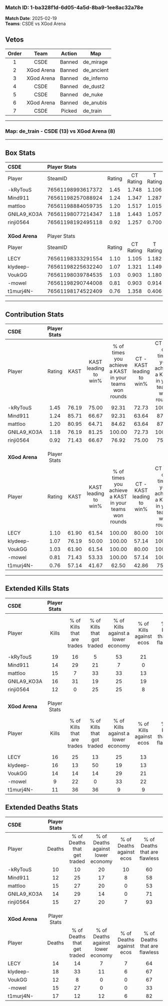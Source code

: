 ### Match ID: 1-ba328f1d-6d05-4a5d-8ba9-1ee8ac32a78e  
**Match Date**: 2025-02-19  
**Teams**: CSDE vs XGod Arena  

## Vetos  

| Order | Team | Action | Map |
| :---: | :--: | :----: | --- |
| 1 | CSDE | Banned | de_mirage |
| 2 | XGod Arena | Banned | de_ancient |
| 3 | XGod Arena | Banned | de_inferno |
| 4 | CSDE | Banned | de_dust2 |
| 5 | CSDE | Banned | de_nuke |
| 6 | XGod Arena | Banned | de_anubis |
| 7 | CSDE | Picked | de_train |

---  

### **Map**: de_train - CSDE (13) vs XGod Arena (8)  
---  

## Box Stats  

| **CSDE**       | Player Stats      |        |           |          |       |      |       |         |        |      |     |
| :- | :- | :-: | :-: | :-: | :-: | :-: | :-: | :-: | :-: | :-: | :-: |
| Player         | SteamID           | Rating | CT Rating | T Rating | KAST  | ADR  | Kills | Assists | Deaths | K/D  | HS% |
| -kRyTouS       | 76561198993617372 |  1.45  |   1.748   |  1.106   | 76.19 | 86.8 |  19   |    5    |   10   | 1.90 | 26  |
| Mind911        | 76561198257088924 |  1.24  |   1.347   |  1.287   | 85.71 | 81.5 |  14   |    5    |   12   | 1.17 | 28  |
| mattloo        | 76561198884059735 |  1.20  |   1.517   |  1.015   | 80.95 | 85.4 |  15   |    8    |   15   | 1.00 | 60  |
| GNILA9_KO3A    | 76561198077214347 |  1.18  |   1.443   |  1.057   | 76.19 | 69.2 |  16   |    7    |   14   | 1.14 | 31  |
| rinji0564      | 76561198192495118 |  0.92  |   1.257   |  0.700   | 71.43 | 63.1 |  12   |    4    |   15   | 0.80 | 16  |
|                |                   |        |           |          |       |      |       |         |        |      |     |
|                |                   |        |           |          |       |      |       |         |        |      |     |
|                |                   |        |           |          |       |      |       |         |        |      |     |
| **XGod Arena** | Player Stats      |        |           |          |       |      |       |         |        |      |     |
| Player         | SteamID           | Rating | CT Rating | T Rating | KAST  | ADR  | Kills | Assists | Deaths | K/D  | HS% |
| LECY           | 76561198333291554 |  1.10  |   1.105   |  1.182   | 61.90 | 83.1 |  16   |    3    |   14   | 1.14 | 75  |
| klydeep-       | 76561198225632240 |  1.07  |   1.321   |  1.149   | 76.19 | 77.0 |  16   |    1    |   18   | 0.89 | 50  |
| VoukGG         | 76561198039784535 |  1.03  |   0.903   |  1.180   | 61.90 | 70.6 |  14   |    5    |   12   | 1.17 | 50  |
| -mowel         | 76561198290744008 |  0.81  |   0.903   |  0.914   | 71.43 | 63.0 |   9   |    7    |   15   | 0.60 | 33  |
| t1murj4N-      | 76561198174522409 |  0.76  |   1.358   |  0.406   | 57.14 | 72.0 |  11   |    7    |   17   | 0.65 | 54  |
---  

## Contribution Stats  

| **CSDE**       | Player Stats |       |                      |                                                        |                           |                                                             |                          |                                                            |
| :- | :-: | :-: | :-: | :-: | :-: | :-: | :-: | :-: |
| Player         |    Rating    | KAST  | KAST leading to win% | % of times you achieve a KAST in your teams won rounds | CT - KAST leading to win% | CT - % of times you achieve a KAST in your teams won rounds | T - KAST leading to win% | T - % of times you achieve a KAST in your teams won rounds |
| -kRyTouS       |     1.45     | 76.19 |        75.00         |                         92.31                          |           72.73           |                           100.00                            |          80.00           |                           80.00                            |
| Mind911        |     1.24     | 85.71 |        66.67         |                         92.31                          |           63.64           |                            87.50                            |          71.43           |                           100.00                           |
| mattloo        |     1.20     | 80.95 |        64.71         |                         84.62                          |           63.64           |                            87.50                            |          66.67           |                           80.00                            |
| GNILA9_KO3A    |     1.18     | 76.19 |        81.25         |                         100.00                         |           72.73           |                           100.00                            |          100.00          |                           100.00                           |
| rinji0564      |     0.92     | 71.43 |        66.67         |                         76.92                          |           75.00           |                            75.00                            |          57.14           |                           80.00                            |
|                |              |       |                      |                                                        |                           |                                                             |                          |                                                            |
|                |              |       |                      |                                                        |                           |                                                             |                          |                                                            |
|                |              |       |                      |                                                        |                           |                                                             |                          |                                                            |
| **XGod Arena** | Player Stats |       |                      |                                                        |                           |                                                             |                          |                                                            |
| Player         |    Rating    | KAST  | KAST leading to win% | % of times you achieve a KAST in your teams won rounds | CT - KAST leading to win% | CT - % of times you achieve a KAST in your teams won rounds | T - KAST leading to win% | T - % of times you achieve a KAST in your teams won rounds |
| LECY           |     1.10     | 61.90 |        61.54         |                         100.00                         |           80.00           |                           100.00                            |          50.00           |                           100.00                           |
| klydeep-       |     1.07     | 76.19 |        50.00         |                         100.00                         |           57.14           |                           100.00                            |          44.44           |                           100.00                           |
| VoukGG         |     1.03     | 61.90 |        61.54         |                         100.00                         |           80.00           |                           100.00                            |          50.00           |                           100.00                           |
| -mowel         |     0.81     | 71.43 |        53.33         |                         100.00                         |           57.14           |                           100.00                            |          50.00           |                           100.00                           |
| t1murj4N-      |     0.76     | 57.14 |        41.67         |                         62.50                          |           42.86           |                            75.00                            |          40.00           |                           50.00                            |
---  

## Extended Kills Stats  

| **CSDE**       | Player Stats |                            |                            |                                    |                         |                              |                                 |                                       |                    |           |
| :- | :-: | :-: | :-: | :-: | :-: | :-: | :-: | :-: | :-: | :-: |
| Player         |    Kills     | % of Kills that are trades | % of Kills that got traded | % of Kills against a lower economy | % of Kills against ecos | % of Kills that are flawless | % of Kills that are close duels | % of Kills that are assisted by flash | Pistol Round Kills | AWP Kills |
| -kRyTouS       |      19      |             16             |             5              |                 53                 |           21            |              74              |                5                |                  16                   |         0          |     0     |
| Mind911        |      14      |             29             |             21             |                 7                  |            0            |              50              |                0                |                   0                   |         1          |     1     |
| mattloo        |      15      |             7              |             33             |                 33                 |           13            |              60              |                0                |                   0                   |         1          |     0     |
| GNILA9_KO3A    |      16      |             31             |             19             |                 25                 |           19            |              63              |               13                |                   0                   |         0          |     0     |
| rinji0564      |      12      |             0              |             25             |                 25                 |            8            |              67              |                0                |                   0                   |         2          |    10     |
|                |              |                            |                            |                                    |                         |                              |                                 |                                       |                    |           |
|                |              |                            |                            |                                    |                         |                              |                                 |                                       |                    |           |
|                |              |                            |                            |                                    |                         |                              |                                 |                                       |                    |           |
| **XGod Arena** | Player Stats |                            |                            |                                    |                         |                              |                                 |                                       |                    |           |
| Player         |    Kills     | % of Kills that are trades | % of Kills that got traded | % of Kills against a lower economy | % of Kills against ecos | % of Kills that are flawless | % of Kills that are close duels | % of Kills that are assisted by flash | Pistol Round Kills | AWP Kills |
| LECY           |      16      |             25             |             13             |                 25                 |           13            |              69              |                0                |                   0                   |         5          |     0     |
| klydeep-       |      16      |             13             |             50             |                 19                 |           13            |              63              |                6                |                  13                   |         2          |     1     |
| VoukGG         |      14      |             14             |             14             |                 29                 |           21            |              64              |               14                |                   0                   |         2          |     0     |
| -mowel         |      9       |             22             |             0              |                 33                 |           22            |              56              |               11                |                  11                   |         1          |     0     |
| t1murj4N-      |      11      |             36             |             36             |                 9                  |            9            |              91              |                9                |                   0                   |         0          |     4     |
## Extended Deaths Stats  

| **CSDE**       | Player Stats |                             |                                   |                          |                               |                            |                           |               |
| :- | :-: | :-: | :-: | :-: | :-: | :-: | :-: | :-: |
| Player         |    Deaths    | % of Deaths that get traded | % of Deaths against lower economy | % of Deaths against ecos | % of Deaths that are flawless | % of Deaths that are close | % of Deaths while blinded | Deaths to AWP |
| -kRyTouS       |      10      |             10              |                20                 |            10            |              60               |             20             |             0             |       0       |
| Mind911        |      12      |             25              |                17                 |            8             |              58               |             8              |            17             |       0       |
| mattloo        |      15      |             27              |                20                 |            0             |              53               |             13             |             7             |       2       |
| GNILA9_KO3A    |      14      |             29              |                14                 |            0             |              71               |             0              |             0             |       0       |
| rinji0564      |      15      |             27              |                20                 |            7             |              93               |             0              |             0             |       3       |
|                |              |                             |                                   |                          |                               |                            |                           |               |
|                |              |                             |                                   |                          |                               |                            |                           |               |
|                |              |                             |                                   |                          |                               |                            |                           |               |
| **XGod Arena** | Player Stats |                             |                                   |                          |                               |                            |                           |               |
| Player         |    Deaths    | % of Deaths that get traded | % of Deaths against lower economy | % of Deaths against ecos | % of Deaths that are flawless | % of Deaths that are close | % of Deaths while blinded | Deaths to AWP |
| LECY           |      14      |             14              |                 7                 |            7             |              64               |             7              |             0             |       1       |
| klydeep-       |      18      |             33              |                11                 |            6             |              67               |             6              |             6             |       2       |
| VoukGG         |      12      |              8              |                 0                 |            0             |              67               |             0              |             0             |       2       |
| -mowel         |      15      |             27              |                 0                 |            0             |              33               |             7              |             7             |       3       |
| t1murj4N-      |      17      |             12              |                12                 |            6             |              82               |             0              |             6             |       3       |
